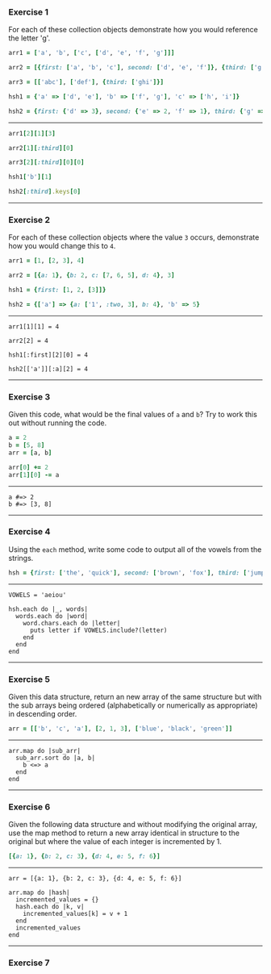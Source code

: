 ### Exercise 1

For each of these collection objects demonstrate how you would reference the letter 'g'.

```ruby
arr1 = ['a', 'b', ['c', ['d', 'e', 'f', 'g']]]

arr2 = [{first: ['a', 'b', 'c'], second: ['d', 'e', 'f']}, {third: ['g', 'h', 'i']}]

arr3 = [['abc'], ['def'], {third: ['ghi']}]

hsh1 = {'a' => ['d', 'e'], 'b' => ['f', 'g'], 'c' => ['h', 'i']}

hsh2 = {first: {'d' => 3}, second: {'e' => 2, 'f' => 1}, third: {'g' => 0}}
```

---
```ruby
arr1[2][1][3]

arr2[1][:third][0]

arr3[2][:third][0][0]

hsh1['b'][1]

hsh2[:third].keys[0]
```

---
### Exercise 2

For each of these collection objects where the value `3` occurs, demonstrate how you would change this to `4`.

```ruby
arr1 = [1, [2, 3], 4]

arr2 = [{a: 1}, {b: 2, c: [7, 6, 5], d: 4}, 3]

hsh1 = {first: [1, 2, [3]]}

hsh2 = {['a'] => {a: ['1', :two, 3], b: 4}, 'b' => 5}
```

---
```
arr1[1][1] = 4

arr2[2] = 4

hsh1[:first][2][0] = 4

hsh2[['a']][:a][2] = 4
```

---
### Exercise 3

Given this code, what would be the final values of `a` and `b`? Try to work this out without running the code.

```ruby
a = 2
b = [5, 8]
arr = [a, b]

arr[0] += 2
arr[1][0] -= a
```

---
```
a #=> 2
b #=> [3, 8]
```

---
### Exercise 4

Using the `each` method, write some code to output all of the vowels from the strings.

```ruby
hsh = {first: ['the', 'quick'], second: ['brown', 'fox'], third: ['jumped'], fourth: ['over', 'the', 'lazy', 'dog']}
```

---
```
VOWELS = 'aeiou'

hsh.each do |_, words|
  words.each do |word|
    word.chars.each do |letter|
      puts letter if VOWELS.include?(letter)
    end
  end
end
```

---
### Exercise 5

Given this data structure, return an new array of the same structure but with the sub arrays being ordered (alphabetically or numerically as appropriate) in descending order.

```ruby
arr = [['b', 'c', 'a'], [2, 1, 3], ['blue', 'black', 'green']]
```

---
```
arr.map do |sub_arr|
  sub_arr.sort do |a, b|
    b <=> a
  end
end
```

---
### Exercise 6

Given the following data structure and without modifying the original array, use the map method to return a new array identical in structure to the original but where the value of each integer is incremented by 1.

```ruby
[{a: 1}, {b: 2, c: 3}, {d: 4, e: 5, f: 6}]
```

---
```
arr = [{a: 1}, {b: 2, c: 3}, {d: 4, e: 5, f: 6}]

arr.map do |hash|
  incremented_values = {}
  hash.each do |k, v|
    incremented_values[k] = v + 1
  end
  incremented_values
end
```

---
### Exercise 7